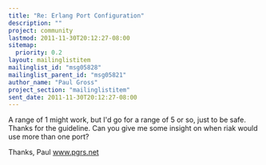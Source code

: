 ```yaml
---
title: "Re: Erlang Port Configuration"
description: ""
project: community
lastmod: 2011-11-30T20:12:27-08:00
sitemap:
  priority: 0.2
layout: mailinglistitem
mailinglist_id: "msg05828"
mailinglist_parent_id: "msg05821"
author_name: "Paul Gross"
project_section: "mailinglistitem"
sent_date: 2011-11-30T20:12:27-08:00
---
```


A range of 1 might work, but I'd go for a range of 5 or so, just to be
safe.
Thanks for the guideline. Can you give me some insight on when riak 
would use more than one port?


Thanks,
Paul
www.pgrs.net

